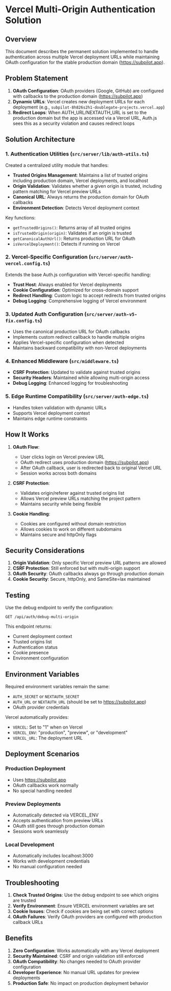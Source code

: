 # Vercel Multi-Origin Authentication Solution

## Overview

This document describes the permanent solution implemented to handle authentication across multiple Vercel deployment URLs while maintaining OAuth configuration for the stable production domain (https://subpilot.app).

## Problem Statement

1. **OAuth Configuration**: OAuth providers (Google, GitHub) are configured with callbacks to the production domain (https://subpilot.app)
2. **Dynamic URLs**: Vercel creates new deployment URLs for each deployment (e.g., `subpilot-8h826s2h1-doublegate-projects.vercel.app`)
3. **Redirect Loops**: When AUTH_URL/NEXTAUTH_URL is set to the production domain but the app is accessed via a Vercel URL, Auth.js sees this as a security violation and causes redirect loops

## Solution Architecture

### 1. Authentication Utilities (`src/server/lib/auth-utils.ts`)

Created a centralized utility module that handles:

- **Trusted Origins Management**: Maintains a list of trusted origins including production domain, Vercel deployments, and localhost
- **Origin Validation**: Validates whether a given origin is trusted, including pattern matching for Vercel preview URLs
- **Canonical URL**: Always returns the production domain for OAuth callbacks
- **Environment Detection**: Detects Vercel deployment context

Key functions:
- `getTrustedOrigins()`: Returns array of all trusted origins
- `isTrustedOrigin(origin)`: Validates if an origin is trusted
- `getCanonicalAuthUrl()`: Returns production URL for OAuth
- `isVercelDeployment()`: Detects if running on Vercel

### 2. Vercel-Specific Configuration (`src/server/auth-vercel.config.ts`)

Extends the base Auth.js configuration with Vercel-specific handling:

- **Trust Host**: Always enabled for Vercel deployments
- **Cookie Configuration**: Optimized for cross-domain support
- **Redirect Handling**: Custom logic to accept redirects from trusted origins
- **Debug Logging**: Comprehensive logging of Vercel environment

### 3. Updated Auth Configuration (`src/server/auth-v5-fix.config.ts`)

- Uses the canonical production URL for OAuth callbacks
- Implements custom redirect callback to handle multiple origins
- Applies Vercel-specific configuration when detected
- Maintains backward compatibility with non-Vercel deployments

### 4. Enhanced Middleware (`src/middleware.ts`)

- **CSRF Protection**: Updated to validate against trusted origins
- **Security Headers**: Maintained while allowing multi-origin access
- **Debug Logging**: Enhanced logging for troubleshooting

### 5. Edge Runtime Compatibility (`src/server/auth-edge.ts`)

- Handles token validation with dynamic URLs
- Supports Vercel deployment context
- Maintains edge runtime constraints

## How It Works

1. **OAuth Flow**:
   - User clicks login on Vercel preview URL
   - OAuth redirect uses production domain (https://subpilot.app)
   - After OAuth callback, user is redirected back to original Vercel URL
   - Session works across both domains

2. **CSRF Protection**:
   - Validates origin/referer against trusted origins list
   - Allows Vercel preview URLs matching the project pattern
   - Maintains security while being flexible

3. **Cookie Handling**:
   - Cookies are configured without domain restriction
   - Allows cookies to work on different subdomains
   - Maintains secure and httpOnly flags

## Security Considerations

1. **Origin Validation**: Only specific Vercel preview URL patterns are allowed
2. **CSRF Protection**: Still enforced but with multi-origin support
3. **OAuth Security**: OAuth callbacks always go through production domain
4. **Cookie Security**: Secure, httpOnly, and SameSite=lax maintained

## Testing

Use the debug endpoint to verify the configuration:
```
GET /api/auth/debug-multi-origin
```

This endpoint returns:
- Current deployment context
- Trusted origins list
- Authentication status
- Cookie presence
- Environment configuration

## Environment Variables

Required environment variables remain the same:
- `AUTH_SECRET` or `NEXTAUTH_SECRET`
- `AUTH_URL` or `NEXTAUTH_URL` (should be set to https://subpilot.app)
- OAuth provider credentials

Vercel automatically provides:
- `VERCEL`: Set to "1" when on Vercel
- `VERCEL_ENV`: "production", "preview", or "development"
- `VERCEL_URL`: The deployment URL

## Deployment Scenarios

### Production Deployment
- Uses https://subpilot.app
- OAuth callbacks work normally
- No special handling needed

### Preview Deployments
- Automatically detected via VERCEL_ENV
- Accepts authentication from preview URLs
- OAuth still goes through production domain
- Sessions work seamlessly

### Local Development
- Automatically includes localhost:3000
- Works with development credentials
- No manual configuration needed

## Troubleshooting

1. **Check Trusted Origins**: Use the debug endpoint to see which origins are trusted
2. **Verify Environment**: Ensure VERCEL environment variables are set
3. **Cookie Issues**: Check if cookies are being set with correct options
4. **OAuth Failures**: Verify OAuth providers are configured with production callback URLs

## Benefits

1. **Zero Configuration**: Works automatically with any Vercel deployment
2. **Security Maintained**: CSRF and origin validation still enforced
3. **OAuth Compatibility**: No changes needed to OAuth provider configuration
4. **Developer Experience**: No manual URL updates for preview deployments
5. **Production Safe**: No impact on production deployment behavior